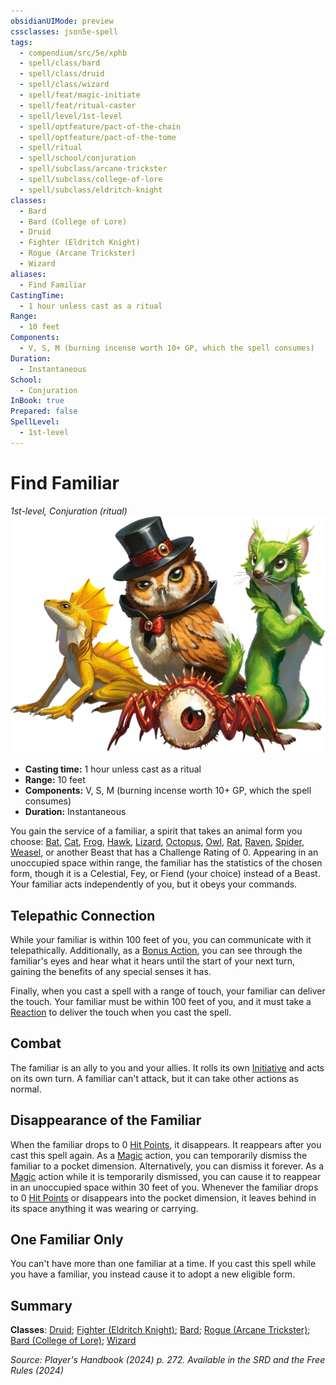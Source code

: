 ```yaml
---
obsidianUIMode: preview
cssclasses: json5e-spell
tags:
  - compendium/src/5e/xphb
  - spell/class/bard
  - spell/class/druid
  - spell/class/wizard
  - spell/feat/magic-initiate
  - spell/feat/ritual-caster
  - spell/level/1st-level
  - spell/optfeature/pact-of-the-chain
  - spell/optfeature/pact-of-the-tome
  - spell/ritual
  - spell/school/conjuration
  - spell/subclass/arcane-trickster
  - spell/subclass/college-of-lore
  - spell/subclass/eldritch-knight
classes:
  - Bard
  - Bard (College of Lore)
  - Druid
  - Fighter (Eldritch Knight)
  - Rogue (Arcane Trickster)
  - Wizard
aliases:
  - Find Familiar
CastingTime:
  - 1 hour unless cast as a ritual
Range:
  - 10 feet
Components:
  - V, S, M (burning incense worth 10+ GP, which the spell consumes)
Duration:
  - Instantaneous
School:
  - Conjuration
InBook: true
Prepared: false
SpellLevel:
  - 1st-level
---
```

# Find Familiar
*1st-level, Conjuration (ritual)*  
![](/3-Mechanics/CLI/spells/img/find-familiar.webp#right)

- **Casting time:** 1 hour unless cast as a ritual
- **Range:** 10 feet
- **Components:** V, S, M (burning incense worth 10+ GP, which the spell consumes)
- **Duration:** Instantaneous

You gain the service of a familiar, a spirit that takes an animal form you choose: [Bat](/3-Mechanics/CLI/bestiary/beast/bat-xmm.md), [Cat](/3-Mechanics/CLI/bestiary/beast/cat-xmm.md), [Frog](/3-Mechanics/CLI/bestiary/beast/frog-xmm.md), [Hawk](/3-Mechanics/CLI/bestiary/beast/hawk-xmm.md), [Lizard](/3-Mechanics/CLI/bestiary/beast/lizard-xmm.md), [Octopus](/3-Mechanics/CLI/bestiary/beast/octopus-xmm.md), [Owl](/3-Mechanics/CLI/bestiary/beast/owl-xmm.md), [Rat](/3-Mechanics/CLI/bestiary/beast/rat-xmm.md), [Raven](/3-Mechanics/CLI/bestiary/beast/raven-xmm.md), [Spider](/3-Mechanics/CLI/bestiary/beast/spider-xmm.md), [Weasel](/3-Mechanics/CLI/bestiary/beast/weasel-xmm.md), or another Beast that has a Challenge Rating of 0. Appearing in an unoccupied space within range, the familiar has the statistics of the chosen form, though it is a Celestial, Fey, or Fiend (your choice) instead of a Beast. Your familiar acts independently of you, but it obeys your commands.

## Telepathic Connection

While your familiar is within 100 feet of you, you can communicate with it telepathically. Additionally, as a [Bonus Action](/3-Mechanics/CLI/variant-rules/bonus-action-xphb.md), you can see through the familiar's eyes and hear what it hears until the start of your next turn, gaining the benefits of any special senses it has.

Finally, when you cast a spell with a range of touch, your familiar can deliver the touch. Your familiar must be within 100 feet of you, and it must take a [Reaction](/3-Mechanics/CLI/variant-rules/reaction-xphb.md) to deliver the touch when you cast the spell.

## Combat

The familiar is an ally to you and your allies. It rolls its own [Initiative](/3-Mechanics/CLI/variant-rules/initiative-xphb.md) and acts on its own turn. A familiar can't attack, but it can take other actions as normal.

## Disappearance of the Familiar

When the familiar drops to 0 [Hit Points](/3-Mechanics/CLI/variant-rules/hit-points-xphb.md), it disappears. It reappears after you cast this spell again. As a [Magic](actions.md#Magic) action, you can temporarily dismiss the familiar to a pocket dimension. Alternatively, you can dismiss it forever. As a [Magic](actions.md#Magic) action while it is temporarily dismissed, you can cause it to reappear in an unoccupied space within 30 feet of you. Whenever the familiar drops to 0 [Hit Points](/3-Mechanics/CLI/variant-rules/hit-points-xphb.md) or disappears into the pocket dimension, it leaves behind in its space anything it was wearing or carrying.

## One Familiar Only

You can't have more than one familiar at a time. If you cast this spell while you have a familiar, you instead cause it to adopt a new eligible form.

## Summary

**Classes**: [Druid](/3-Mechanics/CLI/lists/list-spells-classes-druid.md); [Fighter (Eldritch Knight)](/3-Mechanics/CLI/lists/list-spells-classes-eldritch-knight-xphb.md "subclass=XPHB;class=XPHB"); [Bard](/3-Mechanics/CLI/lists/list-spells-classes-bard.md); [Rogue (Arcane Trickster)](/3-Mechanics/CLI/lists/list-spells-classes-arcane-trickster-xphb.md "subclass=XPHB;class=XPHB"); [Bard (College of Lore)](/3-Mechanics/CLI/lists/list-spells-classes-college-of-lore-xphb.md "subclass=XPHB;class=XPHB"); [Wizard](/3-Mechanics/CLI/lists/list-spells-classes-wizard.md)

*Source: Player's Handbook (2024) p. 272. Available in the <span title='Systems Reference Document (5.2)'>SRD</span> and the Free Rules (2024)*